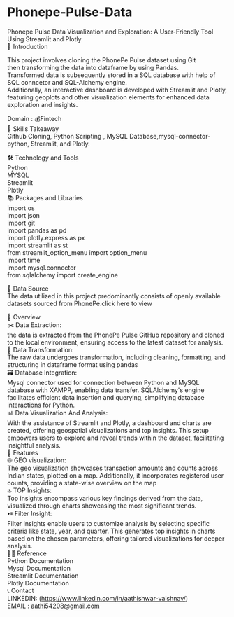 # Phonepe-Pulse-Data
Phonepe Pulse Data Visualization and Exploration: A User-Friendly Tool Using Streamlit and Plotly    
📘 Introduction   


This project involves cloning the PhonePe Pulse dataset using Git   
then transforming the data into dataframe by using Pandas.   
Transformed data is subsequently stored in a SQL database with help of SQL conncetor and SQL-Alchemy engine.   
Additionally, an interactive dashboard is developed with Streamlit and Plotly, featuring geoplots and other visualization elements for enhanced data exploration and insights.   

Domain : 💰Fintech   
🎨 Skills Takeaway   
Github Cloning, Python Scripting , MySQL Database,mysql-connector-python, Streamlit, and Plotly.   

🛠 Technology and Tools   
Python    
MYSQL   
Streamlit    
Plotly   
📚 Packages and Libraries   
import os     
import json    
import git    
import pandas as pd    
import plotly.express as px    
import streamlit as st   
from streamlit_option_menu import option_menu    
import time    
import mysql.connector   
from sqlalchemy import create_engine     

📂 Data Source    
The data utilized in this project predominantly consists of openly available datasets sourced from PhonePe.click here to view    

📘 Overview   
✂️ Data Extraction:    
the data is extracted from the PhonePe Pulse GitHub repository and cloned to the local environment, ensuring access to the latest dataset for analysis.
🔁 Data Transformation:    
The raw data undergoes transformation, including cleaning, formatting, and structuring in dataframe format using pandas    
🗃️ Database Integration:    
Mysql connector used for connection between Python and MySQL database with XAMPP, enabling data transfer. SQLAlchemy's engine facilitates efficient data insertion and querying, simplifying database interactions for Python.   
📊 Data Visualization And Analysis:   
With the assistance of Streamlit and Plotly, a dashboard and charts are created, offering geospatial visualizations and top insights. This setup empowers users to explore and reveal trends within the dataset, facilitating insightful analysis.    
📘 Features    
🌐 GEO visualization:    
The geo visualization showcases transaction amounts and counts across Indian states, plotted on a map. Additionally, it incorporates registered user counts, providing a state-wise overview on the map    
🔝 TOP Insights:    
Top insights encompass various key findings derived from the data, visualized through charts showcasing the most significant trends.    
⏯️ Filter Insight:    
Filter insights enable users to customize analysis by selecting specific criteria like state, year, and quarter. This generates top insights in charts based on the chosen parameters, offering tailored       visualizations for deeper analysis.         
👨‍🏫 Reference           
Python Documentation             
Mysql Documentation            
Streamlit Documentation              
Plotly Documentation           
📞 Contact           
LINKEDIN: (https://www.linkedin.com/in/aathishwar-vaishnav/)        
EMAIL : aathi54208@gmail.com        
